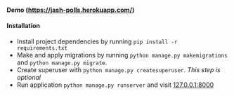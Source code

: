 #### Demo (https://jash-polls.herokuapp.com/)

#### Installation

- Install project dependencies by running `pip install -r requirements.txt`
- Make and apply migrations by running `python manage.py makemigrations` and `python manage.py migrate`.
- Create superuser with `python manage.py createsuperuser`. _This step is optional_
- Run application `python manage.py runserver` and visit [127.0.0.1:8000](http://127.0.0.1:8000/)

